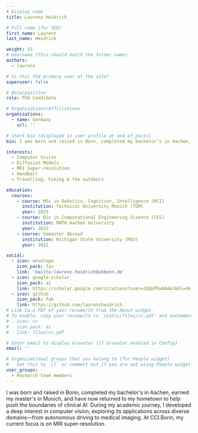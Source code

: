 ```yaml
---
# Display name
title: Laurenz Heidrich

# Full name (for SEO)
first_name: Laurenz
last_name: Heidrich

weight: 15
# Username (this should match the folder name)
authors:
  - laurenz

# Is this the primary user of the site?
superuser: false

# Role/position
role: PhD Candidate

# Organizations/Affiliations
organizations:
  - name: Germany
    url: ''

# Short bio (displayed in user profile at end of posts)
bio: I was born and raised in Bonn, completed my bachelor's in Aachen, earned my master's in Munich, and have now returned to my hometown to help push the boundaries of clinical AI. During my academic journey, I developed a deep interest in computer vision, exploring its applications across diverse domains—from autonomous driving to medical imaging. At CCI.Bonn, my current focus is on MRI super-resolution.

interests:
  - Computer Vision
  - Diffusion Models
  - MRI Super-resolution
  - Handball 
  - Travelling, hiking & the outdoors

education:
  courses:
    - course: MSc in Robotics, Cognition, Intelligence (RCI)
      institution: Technical University Munich (TUM)
      year: 2025
    - course: BSc in Computational Engineering Science (CES)
      institution: RWTH Aachen University
      year: 2022
    - course: Semester Abroad
      institution: Michigan State University (MSU)
      year: 2021

social:
  - icon: envelope
    icon_pack: fas
    link: 'mailto:laurenz.heidrich@ukbonn.de'
  - icon: google-scholar
    icon_pack: ai
    link: https://scholar.google.com/citations?user=2QQpPEwAAAAJ&hl=de
  - icon: github
    icon_pack: fab
    link: https://github.com/laurenzheidrich
# Link to a PDF of your resume/CV from the About widget.
# To enable, copy your resume/CV to `static/files/cv.pdf` and uncomment the lines below.
# - icon: cv
#   icon_pack: ai
#   link: files/cv.pdf

# Enter email to display Gravatar (if Gravatar enabled in Config)
email: ''

# Organizational groups that you belong to (for People widget)
#   Set this to `[]` or comment out if you are not using People widget.
user_groups:
  - Research team members
---
```


I was born and raised in Bonn, completed my bachelor's in Aachen, earned my master's in Munich, and have now returned to my hometown to help push the boundaries of clinical AI. During my academic journey, I developed a deep interest in computer vision, exploring its applications across diverse domains—from autonomous driving to medical imaging. At CCI.Bonn, my current focus is on MRI super-resolution.
